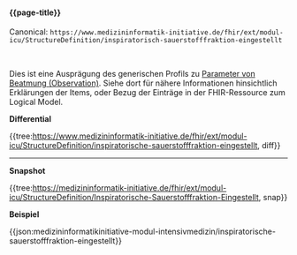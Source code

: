 #### {{page-title}}

Canonical: 
```https://www.medizininformatik-initiative.de/fhir/ext/modul-icu/StructureDefinition/inspiratorisch-sauerstofffraktion-eingestellt```

<br> 

Dies ist eine Ausprägung des generischen Profils zu [Parameter von Beatmung (Observation)](https://www.medizininformatik-initiative.de/fhir/ext/modul-icu/StructureDefinition/parameter-von-beatmung). Siehe dort für nähere Informationen hinsichtlich Erklärungen der Items, oder Bezug der Einträge in der FHIR-Ressource zum Logical Model. 


**Differential**

{{tree:https://www.medizininformatik-initiative.de/fhir/ext/modul-icu/StructureDefinition/inspiratorische-sauerstofffraktion-eingestellt, diff}}

---

**Snapshot**

{{tree:https://medizininformatik-initiative.de/fhir/ext/modul-icu/StructureDefinition/Inspiratorische-Sauerstofffraktion-Eingestellt, snap}}

**Beispiel**

{{json:medizininformatikinitiative-modul-intensivmedizin/inspiratorische-sauerstofffraktion-eingestellt}}